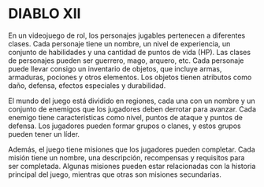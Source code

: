 # DIABLO XII

En un videojuego de rol, los personajes jugables pertenecen a diferentes clases. Cada personaje tiene un nombre, un nivel de experiencia, un conjunto de habilidades y una cantidad de puntos de vida (HP). Las clases de personajes pueden ser guerrero, mago, arquero, etc. Cada personaje puede llevar consigo un inventario de objetos, que incluye armas, armaduras, pociones y otros elementos. Los objetos tienen atributos como daño, defensa, efectos especiales y durabilidad.

El mundo del juego está dividido en regiones, cada una con un nombre y un conjunto de enemigos que los jugadores deben derrotar para avanzar. Cada enemigo tiene características como nivel, puntos de ataque y puntos de defensa. Los jugadores pueden formar grupos o clanes, y estos grupos pueden tener un líder.

Además, el juego tiene misiones que los jugadores pueden completar. Cada misión tiene un nombre, una descripción, recompensas y requisitos para ser completada. Algunas misiones pueden estar relacionadas con la historia principal del juego, mientras que otras son misiones secundarias.